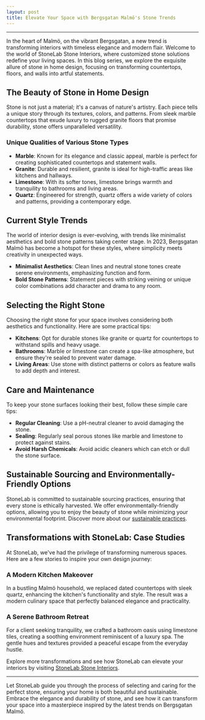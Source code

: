 ```yaml
---
layout: post
title: Elevate Your Space with Bergsgatan Malmö's Stone Trends
---
```



---

In the heart of Malmö, on the vibrant Bergsgatan, a new trend is transforming interiors with timeless elegance and modern flair. Welcome to the world of StoneLab Stone Interiors, where customized stone solutions redefine your living spaces. In this blog series, we explore the exquisite allure of stone in home design, focusing on transforming countertops, floors, and walls into artful statements.

## The Beauty of Stone in Home Design

Stone is not just a material; it's a canvas of nature's artistry. Each piece tells a unique story through its textures, colors, and patterns. From sleek marble countertops that exude luxury to rugged granite floors that promise durability, stone offers unparalleled versatility.

### Unique Qualities of Various Stone Types

- **Marble**: Known for its elegance and classic appeal, marble is perfect for creating sophisticated countertops and statement walls.
- **Granite**: Durable and resilient, granite is ideal for high-traffic areas like kitchens and hallways.
- **Limestone**: With its softer tones, limestone brings warmth and tranquility to bathrooms and living areas.
- **Quartz**: Engineered for strength, quartz offers a wide variety of colors and patterns, providing a contemporary edge.

## Current Style Trends

The world of interior design is ever-evolving, with trends like minimalist aesthetics and bold stone patterns taking center stage. In 2023, Bergsgatan Malmö has become a hotspot for these styles, where simplicity meets creativity in unexpected ways.

- **Minimalist Aesthetics**: Clean lines and neutral stone tones create serene environments, emphasizing function and form.
- **Bold Stone Patterns**: Statement pieces with striking veining or unique color combinations add character and drama to any room.

## Selecting the Right Stone

Choosing the right stone for your space involves considering both aesthetics and functionality. Here are some practical tips:

- **Kitchens**: Opt for durable stones like granite or quartz for countertops to withstand spills and heavy usage.
- **Bathrooms**: Marble or limestone can create a spa-like atmosphere, but ensure they're sealed to prevent water damage.
- **Living Areas**: Use stone with distinct patterns or colors as feature walls to add depth and interest.

## Care and Maintenance

To keep your stone surfaces looking their best, follow these simple care tips:

- **Regular Cleaning**: Use a pH-neutral cleaner to avoid damaging the stone.
- **Sealing**: Regularly seal porous stones like marble and limestone to protect against stains.
- **Avoid Harsh Chemicals**: Avoid acidic cleaners which can etch or dull the stone surface.

## Sustainable Sourcing and Environmentally-Friendly Options

StoneLab is committed to sustainable sourcing practices, ensuring that every stone is ethically harvested. We offer environmentally-friendly options, allowing you to enjoy the beauty of stone while minimizing your environmental footprint. Discover more about our [sustainable practices](https://stonelab.se).

## Transformations with StoneLab: Case Studies

At StoneLab, we've had the privilege of transforming numerous spaces. Here are a few stories to inspire your own design journey:

### A Modern Kitchen Makeover

In a bustling Malmö household, we replaced dated countertops with sleek quartz, enhancing the kitchen's functionality and style. The result was a modern culinary space that perfectly balanced elegance and practicality.

### A Serene Bathroom Retreat

For a client seeking tranquility, we crafted a bathroom oasis using limestone tiles, creating a soothing environment reminiscent of a luxury spa. The gentle hues and textures provided a peaceful escape from the everyday hustle.

Explore more transformations and see how StoneLab can elevate your interiors by visiting [StoneLab Stone Interiors](https://stonelab.se).

---

Let StoneLab guide you through the process of selecting and caring for the perfect stone, ensuring your home is both beautiful and sustainable. Embrace the elegance and durability of stone, and see how it can transform your space into a masterpiece inspired by the latest trends on Bergsgatan Malmö.